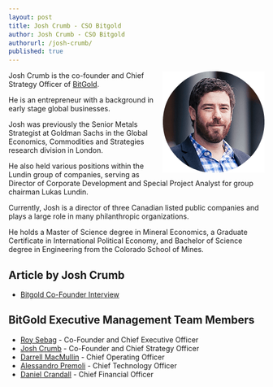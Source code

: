 ```yaml
---
layout: post
title: Josh Crumb - CSO Bitgold
author: Josh Crumb - CSO Bitgold
authorurl: /josh-crumb/
published: true
---
```


<img src="/images/josh-crumb.png" alt="Josh Crumb" align="right">
<p>Josh Crumb is the co-founder and Chief Strategy Officer of <a href="/bitgold/">BitGold</a>.
<p>He is an entrepreneur with a background in early stage global businesses.
<p>Josh was previously the Senior Metals Strategist at Goldman Sachs in the Global Economics, Commodities and Strategies research division in London.
<p>He also held various positions within the Lundin group of companies, serving as Director of Corporate Development and Special Project Analyst for group chairman Lukas Lundin.
<p>Currently, Josh is a director of three Canadian listed public companies and plays a large role in many philanthropic organizations.
<p>He holds a Master of Science degree in Mineral Economics, a Graduate Certificate in International Political Economy, and Bachelor of Science degree in Engineering from the Colorado School of Mines.


## Article by Josh Crumb
<ul>
<li><a href="https://www.youtube.com/watch?v=onVExQEmVMU">Bitgold Co-Founder Interview</a></li>
</ul>

## BitGold Executive Management Team Members
<ul><li><a href="/roy-sebag/">Roy Sebag</a> - Co-Founder and Chief Executive Officer</li>
<li><a href="/josh-crumb/">Josh Crumb</a> - Co-Founder and Chief Strategy Officer</li>
<li><a href="/darrell-macmullin/">Darrell MacMullin</a> - Chief Operating Officer</li>
<li><a href="/alessandro-premoli/">Alessandro Premoli</a> - Chief Technology Officer</li>
<li><a href="/daniel-crandall/">Daniel Crandall</a> - Chief Financial Officer</li></ul>